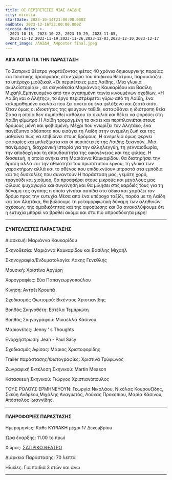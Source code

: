```yaml
---
title: ΟΙ ΠΕΡΙΠΕΤΕΙΕΣ ΜΙΑΣ ΛΑΙΔΗΣ
city: nicosia
startDate: 2023-10-14T21:00:00.000Z
endDate: 2023-12-16T22:00:00.000Z
nicosia_dates: >-
  2023-10-15, 2023-10-22, 2023-10-29, 2023-11-05,
  2023-11-12,2023-11-19,2023-11-26,2023-12-03,2023-12-10,2023-12-17
event_image: /ΛΑΙΔΗ_ Α4poster final.jpeg
---
```


#### ΛΙΓΑ ΛΟΓΙΑ ΓΙΑ ΤΗΝ ΠΑΡΑΣΤΑΣΗ

Το Σατιρικό	θέατρο γιορτάζοντας	φέτος 40 χρόνια δημιουργικής	πορείας	και ποιοτικής προσφοράς	στον χώρο του παιδικού	θεάτρου,	παρουσιάζει	το υπέροχο	μιούζικαλ	«Οι περιπέτειες	μιας Λαίδης,	(Μια γλυκιά σκυλοϊστορία)»	, σε σκηνοθεσία	Μαριάννας Καυκαρίδου και Βασίλη Μιχαήλ.Εμπνευσμένο από την αγαπημένη ταινία κινουμένων σχεδίων, «Η Λαίδη και ο Αλήτης», το έργο περιστρέφεται γύρω από τη	Λαίδη, ένα καλομαθημένο σκυλάκι που ζει άνετα	σε ένα φιλόξενο και ζεστό σπίτι. Όταν όμως οι ιδιοκτήτες της φεύγουν ταξίδι, καταφθάνει η ιδιότροπη θεία Σάρα η οποία δεν συμπαθεί καθόλου τα σκυλιά και θέλει να φορέσει στη Λαίδη φίμωτρο.Η Λαίδη τρομαγμένη το σκάει και περιπλανιέται στους δρόμους μόνη και φοβισμένη. Μέχρι που γνωρίζει τον Αλητάκο, ένα πανέξυπνο αδέσποτο που εισάγει τη Λαίδη στην ανέμελη ζωή και της μαθαίνει	πώς να επιβιώνει στους δρόμους.	Η ανεμελιά όμως φέρνει φασαρίες και μπλεξίματα και οι περιπέτειες της Λαίδης ξεκινούν…Μια πανέμορφη,	διαχρονική	ιστορία για την αλληλεγγύη, τη γενναιοδωρία, την αποδοχή και τη σπουδαιότητα της οικογένειας και της φιλίας.	Η διασκευή, η οποία ανήκει στη Μαριάννα Καυκαρίδου, θα διατηρήσει την δράση αλλά και την αθωότητα του πρωτότυπου έργου, τη γλύκα των χαρακτήρων αλλά και το σθένος που επιδεικνύουν	μπροστά στα εμπόδια και τις δυσκολίες που συναντούν.Η παράσταση μας, γεμάτη χορό, τραγούδι και χιούμορ, θα προσφέρει στους μικρούς και μεγάλους μας φίλους	ψυχαγωγία και συγκίνηση και θα μιλήσει στις καρδιές τους για τη δύναμη της αγάπης	η οποία γίνεται ασπίδα στο άδικο και χαράζει τον δρόμο προς την ευτυχία.Μέσα από ένα υπέροχο ταξίδι,	παρέα με τη Λαίδη και τον Αλητάκο,	θα βιώσουμε	τη μεταμορφωτική δύναμη των αληθινών σχέσεων, της ομαδικότητας και της αφοσίωσης και θα ανακαλύψουμε ότι η ευτυχία μπορεί να βρεθεί ακόμα και στα πιο απροσδόκητα μέρη!

***

#### ΣΥΝΤΕΛΕΣΤΕΣ ΠΑΡΑΣΤΑΣΗΣ

Διασκευή:	Μαριάννα Καυκαρίδου

Σκηνοθεσία:	Μαριάννα Καυκαρίδου και Βασίλης Μιχαήλ

Σκηνογραφία/Ενδυματολογία:	Λάκης Γενεθλής

Μουσική:	Χριστίνα Αργύρη

Χορογραφίες:	Εύα Παπαγεωργοπούλου

Κίνηση:	Αντρέι Κρουπά

Σχεδιασμός Φωτισμού:	Βικέντιος Χριστιανίδης

Βοηθός Σκηνοθέτη:	Εστέλα Τεμπριώτη

Βοηθός Σκηνογράφου:	Μικαέλλα Κάσινου

Μαριονέτες:	Jenny ’ s Thoughts

Ενορχήστρωση:	Jean - Paul Sacy

Σχεδιασμός Αφίσας:	Μάριος Χριστοφορίδης

Trailer παράστασης/Φωτογραφίες:	Χριστίνα Τρύφωνος

Ζωγραφική Εκτέλεση Σκηνικού:	Martin Meason

Κατασκευή Σκηνικού:	Γιώργος Χριστιανόπουλος

ΤΟΥΣ ΡΟΛΟΥΣ ΕΡΜΗΝΕΥΟΥΝ:	Γεωργία Νικολάου, Νικόλας Κουρουζίδης, Σκεύη Ανδρέου,Μιχάλης Αναγιωτός, Λούκας Προκοπίου, Μαρία Κάσινου, Απόστολος Ιωαννίδης.

***

#### ΠΛΗΡΟΦΟΡΙΕΣ ΠΑΡΑΣΤΑΣΗΣ

Ημερομηνίες: Κάθε ΚΥΡΙΑΚΗ μέχρι 17 Δεκεμβρίου

Ώρα έναρξης:  11.00 το πρωί

Χώρος: [ΣΑΤΙΡΙΚΟ ΘΕΑΤΡΟ](https://www.google.com/maps/place/%CE%A3%CE%B1%CF%84%CE%B9%CF%81%CE%B9%CE%BA%CF%8C+%CE%98%CE%AD%CE%B1%CF%84%CF%81%CE%BF,+Morphou,+Nicosia+2102,+Cyprus/@35.1631018,33.3839992,17z/data=!3m1!4b1!4m6!3m5!1s0x14de177a38c768cb:0x621da5c5d96b3ed4!8m2!3d35.1630734!4d33.3865709!16s%2Fg%2F11bvtcd0dv?entry=ttu)

Διάρκεια Παράστασης: 70 λεπτά

Ηλικίες: Για παιδιά 3 ετών και άνω

***
